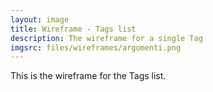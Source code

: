 ```yaml
---
layout: image
title: Wireframe - Tags list
description: The wireframe for a single Tag
imgsrc: files/wireframes/argomenti.png
---
```


This is the wireframe for the Tags list.


    
